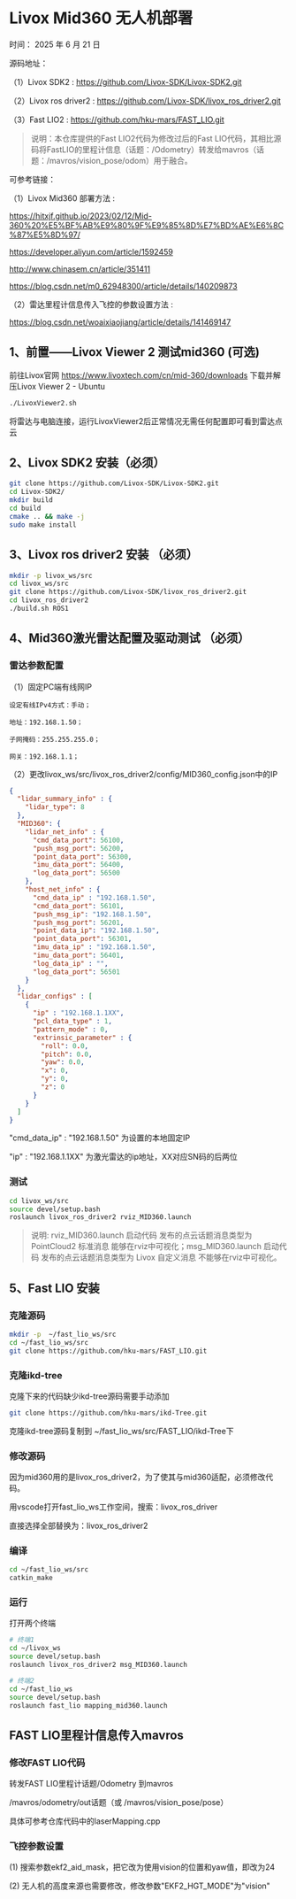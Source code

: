 # Livox Mid360 无人机部署
时间： 2025 年 6 月 21 日

源码地址：

（1）Livox SDK2 : https://github.com/Livox-SDK/Livox-SDK2.git

（2）Livox ros driver2 : https://github.com/Livox-SDK/livox_ros_driver2.git

（3）Fast LIO2 : https://github.com/hku-mars/FAST_LIO.git

> 说明：本仓库提供的Fast LIO2代码为修改过后的Fast LIO代码，其相比源码将FastLIO的里程计信息（话题：/Odometry）转发给mavros（话题：/mavros/vision_pose/odom）用于融合。

可参考链接：

（1）Livox Mid360 部署方法 : 

https://hitxjf.github.io/2023/02/12/Mid-360%20%E5%BF%AB%E9%80%9F%E9%85%8D%E7%BD%AE%E6%8C%87%E5%8D%97/

https://developer.aliyun.com/article/1592459

http://www.chinasem.cn/article/351411

https://blog.csdn.net/m0_62948300/article/details/140209873

（2）雷达里程计信息传入飞控的参数设置方法 : 

https://blog.csdn.net/woaixiaojiang/article/details/141469147


## 1、前置——Livox Viewer 2 测试mid360 (可选)

前往Livox官网 https://www.livoxtech.com/cn/mid-360/downloads 下载并解压Livox Viewer 2 - Ubuntu

```bash 
./LivoxViewer2.sh
```

将雷达与电脑连接，运行LivoxViewer2后正常情况无需任何配置即可看到雷达点云

## 2、Livox SDK2 安装（必须）

``` bash 
git clone https://github.com/Livox-SDK/Livox-SDK2.git
cd Livox-SDK2/
mkdir build
cd build
cmake .. && make -j
sudo make install
```

## 3、Livox ros driver2 安装 （必须）

```bash
mkdir -p livox_ws/src
cd livox_ws/src
git clone https://github.com/Livox-SDK/livox_ros_driver2.git
cd livox_ros_driver2
./build.sh ROS1
```

## 4、Mid360激光雷达配置及驱动测试 （必须）
### 雷达参数配置
（1）固定PC端有线网IP

    设定有线IPv4方式：手动；

    地址：192.168.1.50；
    
    子网掩码：255.255.255.0；
    
    网关：192.168.1.1；

（2）更改livox_ws/src/livox_ros_driver2/config/MID360_config.json中的IP
```json
{
  "lidar_summary_info" : {
    "lidar_type": 8
  },
  "MID360": {
    "lidar_net_info" : {
      "cmd_data_port": 56100,
      "push_msg_port": 56200,
      "point_data_port": 56300,
      "imu_data_port": 56400,
      "log_data_port": 56500
    },
    "host_net_info" : {
      "cmd_data_ip" : "192.168.1.50",
      "cmd_data_port": 56101,
      "push_msg_ip": "192.168.1.50",
      "push_msg_port": 56201,
      "point_data_ip": "192.168.1.50",
      "point_data_port": 56301,
      "imu_data_ip" : "192.168.1.50",
      "imu_data_port": 56401,
      "log_data_ip" : "",
      "log_data_port": 56501
    }
  },
  "lidar_configs" : [
    {
      "ip" : "192.168.1.1XX",
      "pcl_data_type" : 1,
      "pattern_mode" : 0,
      "extrinsic_parameter" : {
        "roll": 0.0,
        "pitch": 0.0,
        "yaw": 0.0,
        "x": 0,
        "y": 0,
        "z": 0
      }
    }
  ]
}
```

"cmd_data_ip" : "192.168.1.50" 为设置的本地固定IP

"ip" : "192.168.1.1XX" 为激光雷达的ip地址，XX对应SN码的后两位


### 测试

```bash 
cd livox_ws/src
source devel/setup.bash
roslaunch livox_ros_driver2 rviz_MID360.launch
```

> 说明: rviz_MID360.launch 启动代码 发布的点云话题消息类型为 PointCloud2 标准消息 能够在rviz中可视化；msg_MID360.launch 启动代码 发布的点云话题消息类型为 Livox 自定义消息 不能够在rviz中可视化。

## 5、Fast LIO 安装

### 克隆源码
```bash 
mkdir -p  ~/fast_lio_ws/src
cd ~/fast_lio_ws/src
git clone https://github.com/hku-mars/FAST_LIO.git
```

### 克隆ikd-tree
克隆下来的代码缺少ikd-tree源码需要手动添加
```bash
git clone https://github.com/hku-mars/ikd-Tree.git
```
克隆ikd-tree源码复制到 ~/fast_lio_ws/src/FAST_LIO/ikd-Tree下


### 修改源码
因为mid360用的是livox_ros_driver2，为了使其与mid360适配，必须修改代码。

用vscode打开fast_lio_ws工作空间，搜索：livox_ros_driver

直接选择全部替换为：livox_ros_driver2

### 编译
```bash 
cd ~/fast_lio_ws/src
catkin_make
```

### 运行

打开两个终端
```bash
# 终端1
cd ~/livox_ws
source devel/setup.bash
roslaunch livox_ros_driver2 msg_MID360.launch
```
```bash
# 终端2
cd ~/fast_lio_ws
source devel/setup.bash
roslaunch fast_lio mapping_mid360.launch
```

## FAST LIO里程计信息传入mavros

### 修改FAST LIO代码
转发FAST LIO里程计话题/Odometry 到mavros 

/mavros/odometry/out话题（或 /mavros/vision_pose/pose）

具体可参考仓库代码中的laserMapping.cpp


### 飞控参数设置

(1) 搜索参数ekf2_aid_mask，把它改为使用vision的位置和yaw值，即改为24

(2) 无人机的高度来源也需要修改，修改参数"EKF2_HGT_MODE"为"vision"
